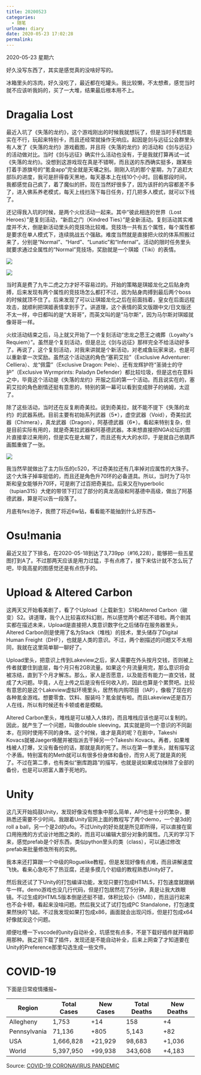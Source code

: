```yaml
---
title: 20200523
categories:
  - 随笔
urlname: diary
date: 2020-05-23 17:02:28
permalink:
---
```

2020-05-23 星期六

好久没写东西了，其实是感觉真的没啥好写的。

冰箱里头的冻肉，好久没吃了，最近都在吃罐头。我比较懒，不太想煮，感觉当时就不应该听我妈的，买了一大堆，结果最后根本用不上。

# Dragalia Lost

最近入坑了《失落的龙约》，这个游戏刚出的时候我就想玩了，但是当时手机性能实在不行，玩起来特别卡，而且还经常就操作无响应。起因是剑与远征公会群里头有人发了《失落的龙约》游戏截图，并且将《失落的龙约》的活动和《剑与远征》的活动做对比。当时《剑与远征》确实什么活动也没有，于是我就打算再试一试《失落的龙约》。没想到这游戏现在真是不错啊，而且送的东西确实挺多，跟某些打着手游旗号的“氪金app”完全就是天壤之别。刚刚入坑的那个星期，为了追赶大部队的进度，我可是肝得昏天黑地，每天基本上在线10个小时。回看那段时间，我都感觉自己疯了，着了魔似的肝。现在当然好很多了，因为该肝的内容都差不多了，进入佛系养老模式，每天上线扫荡下每日任务，打几把多人模式，就可以下线了。

还记得我入坑的时候，是两个火纹活动一起来。其中“彼此相连的世界（Lost Heroes）”是复刻活动，“新启之门（Kindred Ties）”是全新活动。复刻活动其实难度并不大，倒是新活动里头的竞技场比较难。竞技场一共有五个属性，每个属性都是要求在单人模式下，连续挑战五个强敌。难度当然就是直接把火纹的体系照搬过来了，分别是“Normal”、“Hard”、“Lunatic”和“Infernal”。活动的限时任务里头就要求通过全属性的“Normal”竞技场，奖励就是一个琪姬（Tiki）的表情。

![](https://raw.githubusercontent.com/oscarcx123/hexo_resource/master/img/20200523_tiki_sticker_jp.png)

![](https://raw.githubusercontent.com/oscarcx123/hexo_resource/master/img/20200523_tiki_sticker_en.png)

当时真是费了九牛二虎之力才好不容易过的。开始的策略是琪姬龙化之后贴身肉搏，后来发现有两个属性的竞技场怎么都打不过，因为贴身肉搏到最后两个boss的时候就顶不住了。后来发现了可以让琪姬龙化之后在前面挡着，皇女在后面远程攻击，就顺利把琪姬表情拿到手了。讲道理，这个表情的英文版跟中文/日文版还不太一样，中日都叫的是“大哥哥”，而英文叫的是“马尔斯”，因为马尔斯对琪姬就像哥哥一样。

火纹活动结束之后，马上就又开始了一个复刻活动“忠龙之愿王之魂葬（Loyalty's Requiem）”。虽然是个复刻活动，但是总比《剑与远征》那样完全不给活动好多了。再说了，这个复刻活动，对我来讲就是个新活动，对老咸鱼玩家来说，也是可以重新拿一次奖励。虽然这个活动送的角色“塞莉艾拉”（Exclusive Adventurer: Celliera）、龙“佩雷”（Exclusive Dragon: Pele）、还有龙辉护符“圣骑士的守护”（Exclusive Wyrmprints: Paladyn Defender）都比较垃圾，但是这也在意料之中，毕竟这个活动是《失落的龙约》开服之后的第一个活动。而且说实在的，塞莉艾拉的角色剧情还挺有意思的，特别的第一幕可以看到变成胖子的纳姆，太逗了。

除了这些活动，当时还在反复刷奇美拉。说到奇美拉，就不能不提下《失落的龙约》的武器系统。目前主要有初始系列武器（5*），虚空武器（Void），奇美拉武器（Chimera），真龙武器（Dragon），阿基德武器（6*）。看起来特别复杂，但是目前实际有用的，就是奇美拉武器和阿基德武器。本来想直接把NGA论坛的图片直接拿过来用的，但是实在是太糊了，而且还有大大的水印，于是就自己依葫芦画瓢重做了一张。

![](https://raw.githubusercontent.com/oscarcx123/hexo_resource/master/img/20200523_dragalia_lost_weapon_chart.png)

我当然早就做出了主力队伍的c520，不过奇美拉还有几率掉对应属性的大珠子。这个大珠子掉率挺低的，而且还是角色升70环的必备道具。所以，当时为了马尔斯和皇女能够升70环，可是刷了过百把奇美拉。后来又在hyperbolic（tupian315）大佬的带领下打过了部分的真龙高级和阿基德中高级，做出了阿基德武器，算是可以告一段落了。

月底有fes池子，我攒了将近6w钻，看看能不能抽到什么好东西~

# Osu!mania

最近又拉了下排名，在2020-05-18到达了3,739pp（#16,228），能够把一些五星图打到A了。不过那两天应该是用力过猛，手有点疼了，接下来估计就不怎么玩了吧，毕竟高星的图感觉还是有点伤手的。

# Upload & Altered Carbon

这两天又开始看美剧了，看了个Upload（上载新生）S1和Altered Carbon（碳变）S2。讲道理，我个人比较喜欢科幻剧，所以感觉两个都还不错啦。两个剧其实都在描述未来，Upload是直接把人类意识数字化之后储存在服务器里头，Altered Carbon则是使用了名为Stack（堆栈）的技术，里头储存了Digital Human Freight（DHF），也就是人类的意识。不过，两个剧描述的问题又不太相同，我就在这里简单聊一聊好了。

Upload里头，把意识上传到Lakeview之后，家人需要在外头按月交钱，否则被上传者就要住到底层，每个月只有2GB流量。如果这个月流量用完，那么意识将会被冻结，直到下个月才解冻。那么，家人是否愿意，以及能否有能力一直交钱，就成了大问题。毕竟，人在上传之后是没有任何收入的，因此也算是个累赘吧。比较有意思的是这个Lakeview虚拟环境里头，居然有内购项目（IAP），像极了现在的各种氪金游戏。想要零食、饮料、服装吗？氪金就有啦。而且Lakeview还是百万人在线，所以有时候还有卡顿或者是模糊。

Altered Carbon里头，堆栈是可以植入人体的，而且堆栈应该也是可以复制的。因此，就产生了一个问题，叫做double sleeving，其实就是同一个意识的不同副本，在同时使用不同的身体。这个时候，谁才是真的呢？在剧中，Takeshi Kovacs就被Jaeger唤醒并被指派去干掉另一个Takeshi Kovacs。再者，如果堆栈被人打爆，又没有备份的话，那就是真的死了。所以在第一季里头，就有描写这个矛盾。特别富有的Meth就可以有很多份身体和备份，而穷人死了就是真的死了。不过在第二季，也有类似“删库跑路”的描写，也就是说如果成功抹除了全部的备份，也是可以把富人置于死地的。

# Unity

这几天开始捣鼓Unity，发现好像没有想象中那么简单，API也是十分的繁杂，要熟悉还需要不少时间。我跟着Unity官网上面的教程写了两个demo，一个是3d的roll a ball，另一个是2d的ufo。不过Unity的好处就是所见即所得，可以直接在窗口用拖拽的方式设计地图之类的，而且可以编辑大部分对象的属性。几天的学习下来，感觉prefab是个好东西，类似python里头的类（class），可以通过修改prefab来批量修改所有的实例。

我本来还打算跟一个中级的Roguelike教程，但是发现好像有点难，而且讲解速度飞快。看来心急吃不了热豆腐，还是多摸几个初级的教程熟悉Unity好了。

然后我还试了下Unity的打包编译功能，发现只要打包成HTML5，打包速度就跟蜗牛一样。demo游戏也没几行代码，但是打包居然花了5分钟，真是让我大跌眼镜。不过生成的HTML5版本倒是还挺不错，体积比较小（5MB），而且运行起来也不会卡顿，看起来没啥问题。然后我又试了试打包成PC Standalone，打包速度果然快的飞起。不过我发现如果打包成x86，画面就会出现闪烁，但是打包成x64好像就没这个问题。

顺便吐槽一下vscode的unity自动补全，坑感觉有点多，不是下载好插件就开箱即用那种。我之前下载了插件，发现还是不能自动补全，后来上网查了才知道要在Unity的Preference那里勾选生成一些文件。

# COVID-19

下面是日常疫情播报~

| Region       | Total Cases | New Cases | Total Deaths | New Deaths |
|--------------|-------------|-----------|--------------|------------|
| Allegheny    | 1,753       | +14       | 158          | +4         |
| Pennsylvania | 71,136      | +805	     | 5,143        | +82        |
| USA          | 1,666,828   | +21,929   | 98,683       | +1,036     |
| World        | 5,397,950   | +99,938   | 343,608      | +4,183     |

Source: [COVID-19 CORONAVIRUS PANDEMIC](https://www.worldometers.info/coronavirus/)